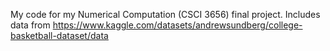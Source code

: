 My code for my Numerical Computation (CSCI 3656) final project. Includes data from https://www.kaggle.com/datasets/andrewsundberg/college-basketball-dataset/data
